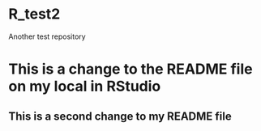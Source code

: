# R_test2
Another test repository

# This is a change to the README file on my local in RStudio

## This is a second change to my README file


